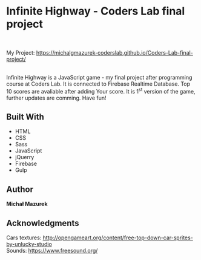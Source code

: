 # Infinite Highway - Coders Lab final project
<br>

My Project: https://michalgmazurek-coderslab.github.io/Coders-Lab-final-project/
<br><br>


Infinite Highway is a JavaScript game - my final project after programming course at Coders Lab. It is connected to Firebase Realtime Database. Top 10 scores are avaliable after adding Your score. It is 1<sup>st</sup> version of the game, further updates are comming. Have fun!
<br>

## Built With

* HTML
* CSS
* Sass
* JavaScript
* jQuerry
* Firebase
* Gulp

## Author

**Michał Mazurek**

## Acknowledgments

Cars textures: http://opengameart.org/content/free-top-down-car-sprites-by-unlucky-studio
<br>
Sounds: https://www.freesound.org/
